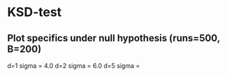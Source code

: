 # KSD-test


## Plot specifics under null hypothesis (runs=500, B=200)
d=1 sigma = 4.0
d=2 sigma = 6.0
d=5 sigma = 
